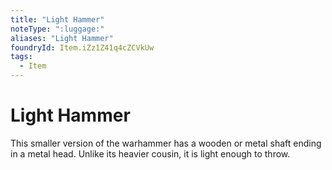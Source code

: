 ```yaml
---
title: "Light Hammer"
noteType: ":luggage:"
aliases: "Light Hammer"
foundryId: Item.iZz1Z41q4cZCVkUw
tags:
  - Item
---
```


# Light Hammer

This smaller version of the warhammer has a wooden or metal shaft ending in a metal head. Unlike its heavier cousin, it is light enough to throw.
